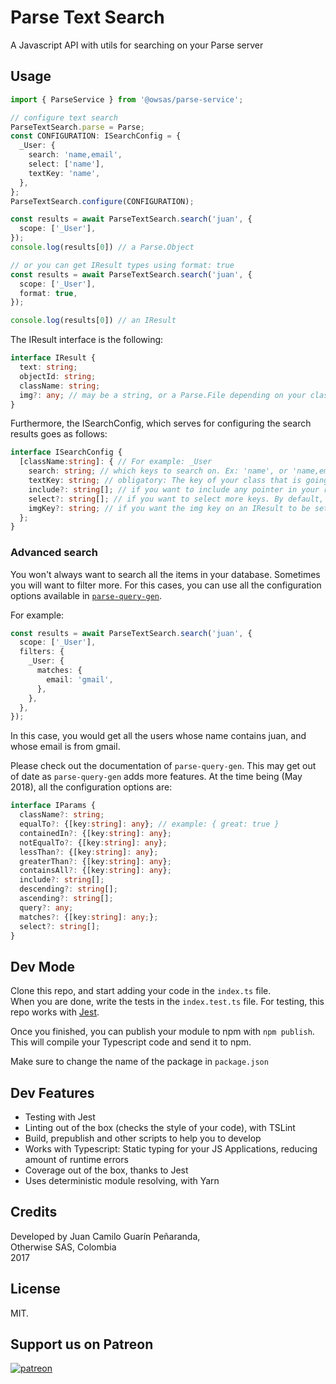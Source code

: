 # Parse Text Search

A Javascript API with utils for searching on your Parse server

## Usage

```ts
import { ParseService } from '@owsas/parse-service';

// configure text search
ParseTextSearch.parse = Parse;
const CONFIGURATION: ISearchConfig = {
  _User: {
    search: 'name,email',
    select: ['name'],
    textKey: 'name',
  },
};
ParseTextSearch.configure(CONFIGURATION);

const results = await ParseTextSearch.search('juan', {
  scope: ['_User'],
});
console.log(results[0]) // a Parse.Object

// or you can get IResult types using format: true
const results = await ParseTextSearch.search('juan', {
  scope: ['_User'],
  format: true,
});

console.log(results[0]) // an IResult
```

The IResult interface is the following:
```ts
interface IResult {
  text: string;
  objectId: string;
  className: string;
  img?: any; // may be a string, or a Parse.File depending on your class
}
```

Furthermore, the ISearchConfig, which serves for configuring the search results goes as follows:
```ts
interface ISearchConfig {
  [className:string]: { // For example: _User
    search: string; // which keys to search on. Ex: 'name', or 'name,email'
    textKey: string; // obligatory: The key of your class that is going to be returned as the text on an IResult
    include?: string[]; // if you want to include any pointer in your results
    select?: string[]; // if you want to select more keys. By default, only the search keys are selected
    imgKey?: string; // if you want the img key on an IResult to be set
  };
}
```

### Advanced search
You won't always want to search all the items in your database. Sometimes you will want to filter more. For this cases, you can use all the configuration options available in [`parse-query-gen`](https://www.npmjs.com/package/parse-query-gen).

For example:
```ts
const results = await ParseTextSearch.search('juan', {
  scope: ['_User'],
  filters: {
    _User: {
      matches: {
        email: 'gmail',
      },
    },
  },
});
```

In this case, you would get all the users whose name contains juan, and whose email is from gmail.

Please check out the documentation of `parse-query-gen`. This may get out of date as `parse-query-gen` adds more features. At the time being (May 2018), all the configuration options are:

```ts
interface IParams {
  className?: string; 
  equalTo?: {[key:string]: any}; // example: { great: true }
  containedIn?: {[key:string]: any};
  notEqualTo?: {[key:string]: any}; 
  lessThan?: {[key:string]: any};
  greaterThan?: {[key:string]: any}; 
  containsAll?: {[key:string]: any};  
  include?: string[];
  descending?: string[]; 
  ascending?: string[]; 
  query?: any;
  matches?: {[key:string]: any;}; 
  select?: string[];
}
```

## Dev Mode

Clone this repo, and start adding your code in the `index.ts` file.  
When you are done, write the tests in the `index.test.ts` file. For testing, this repo works with [Jest](https://facebook.github.io/jest/).

Once you finished, you can publish your module to npm with `npm publish`. This will compile your Typescript code
and send it to npm.

Make sure to change the name of the package in `package.json`

## Dev Features
* Testing with Jest
* Linting out of the box (checks the style of your code), with TSLint
* Build, prepublish and other scripts to help you to develop
* Works with Typescript: Static typing for your JS Applications, reducing amount of runtime errors
* Coverage out of the box, thanks to Jest
* Uses deterministic module resolving, with Yarn

## Credits

Developed by Juan Camilo Guarín Peñaranda,  
Otherwise SAS, Colombia  
2017

## License 

MIT.

## Support us on Patreon
[![patreon](./repo/patreon.png)](https://patreon.com/owsas)
